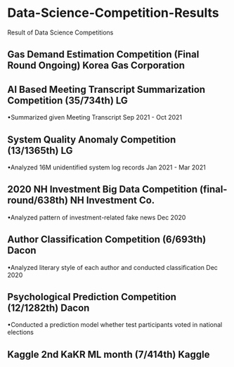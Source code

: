 # Data-Science-Competition-Results
Result of Data Science Competitions
## Gas Demand Estimation Competition (Final Round Ongoing) Korea Gas Corporation
## AI Based Meeting Transcript Summarization Competition (35/734th) LG
•Summarized given Meeting Transcript Sep 2021 - Oct 2021
## System Quality Anomaly Competition (13/1365th) LG
•Analyzed 16M unidentified system log records Jan 2021 - Mar 2021
## 2020 NH Investment Big Data Competition (final-round/638th) NH Investment Co.
•Analyzed pattern of investment-related fake news Dec 2020
## Author Classification Competition (6/693th) Dacon
•Analyzed literary style of each author and conducted classification Dec 2020
## Psychological Prediction Competition (12/1282th) Dacon
•Conducted a prediction model whether test participants voted in national elections
## Kaggle 2nd KaKR ML month (7/414th) Kaggle
